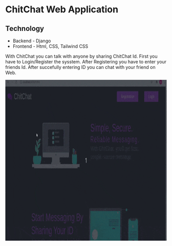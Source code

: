 # ChitChat Web Application 

## Technology
- Backend - Django
- Frontend - Html, CSS, Tailwind CSS

With ChitChat you can talk with anyone by sharing ChitChat Id. First you have to Login/Register the sysstem. After Registering you have to enter your friends Id. After succefully entering ID you can chat with your friend on Web.

<img src="chitchat.gif" height="500px">